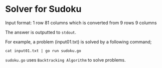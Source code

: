 # Solver for Sudoku

Input format: 1 row 81 columns which is converted from 9 rows 9 columns


The answer is outputted to `stdout`.


For example, a problem (input01.txt) is solved by a following command;

    cat input01.txt | go run sudoku.go


`sudoku.go` uses `Backtracking Algorithm` to solve problems.
